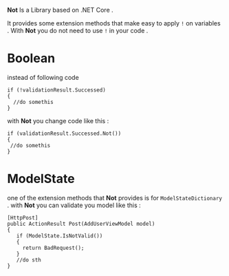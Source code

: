 <b>Not</b> Is a Library based on .NET Core .

It provides some extension methods that make easy to apply `!` on  variables . With <b>Not</b> you do not need to use `!` in your code .


# Boolean

instead of following code 

``` 
if (!validationResult.Successed)
{
  //do somethis
}
```
with <b>Not</b> you change code like this :


``` 
if (validationResult.Successed.Not())
{
 //do somethis
}
```
            


            
# ModelState
one of the extension methods that <b>Not</b> provides is for `ModelStateDictionary` . with <b>Not</b> you can validate you model like this :
```
[HttpPost]
public ActionResult Post(AddUserViewModel model)
{
   if (ModelState.IsNotValid())
   {
     return BadRequest();
   }
   //do sth
}

```

